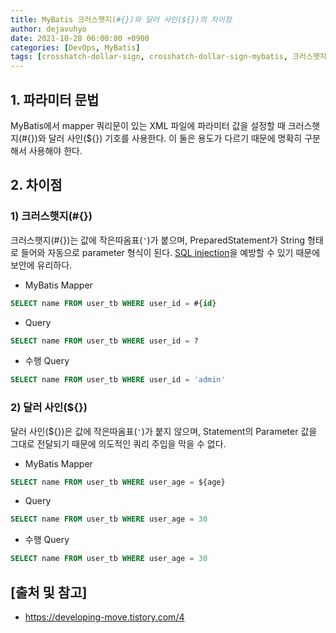 ```yaml
---
title: MyBatis 크러스햇지(#{})와 달러 사인(${})의 차이점
author: dejavuhyo
date: 2021-10-28 06:00:00 +0900
categories: [DevOps, MyBatis]
tags: [crosshatch-dollar-sign, crosshatch-dollar-sign-mybatis, 크러스햇지-달러-사인, 크러스햇지-달러-사인-차이점, mybatis-크러스햇지-달러-사인]
---
```


## 1. 파라미터 문법
MyBatis에서 mapper 쿼리문이 있는 XML 파일에 파라미터 값을 설정할 때 크러스햇지(#{})와 달러 사인(${}) 기호를 사용한다. 이 둘은 용도가 다르기 때문에 명확히 구분해서 사용해야 한다.

## 2. 차이점

### 1) 크러스햇지(#{})
크러스햇지(#{})는 값에 작은따옴표(```'```)가 붙으며, PreparedStatement가 String 형태로 들어와 자동으로 parameter 형식이 된다. [SQL injection](https://dejavuhyo.github.io/posts/mybatis-data-map/)을 예방할 수 있기 때문에 보안에 유리하다.

* MyBatis Mapper

```sql
SELECT name FROM user_tb WHERE user_id = #{id}
```

* Query

```sql
SELECT name FROM user_tb WHERE user_id = ?
```

* 수행 Query

```sql
SELECT name FROM user_tb WHERE user_id = 'admin'
```

### 2) 달러 사인(${})
달러 사인(${})은 값에 작은따옴표(```'```)가 붙지 않으며, Statement의 Parameter 값을 그대로 전달되기 때문에 의도적인 쿼리 주입을 막을 수 없다.

* MyBatis Mapper

```sql
SELECT name FROM user_tb WHERE user_age = ${age}
```

* Query

```sql
SELECT name FROM user_tb WHERE user_age = 30
```

* 수행 Query

```sql
SELECT name FROM user_tb WHERE user_age = 30
```

## [출처 및 참고]
* <https://developing-move.tistory.com/4>
